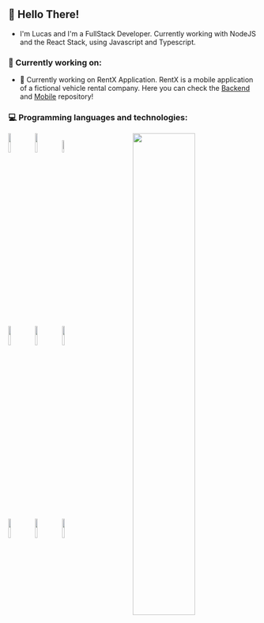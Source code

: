<h2>
  👋 Hello There!
</h2

<p>

  * I'm Lucas and I'm a FullStack Developer. Currently working with NodeJS and the React Stack, using Javascript and Typescript.
</p>

<h3>
  🔭 Currently working on:
</h3>

<p>

  * 🚗 Currently working on RentX Application. RentX is a mobile application of a fictional vehicle rental company. Here you can check the 
  <a href="https://github.com/Lucasc-Dev/RentX-server">Backend</a> 
  and 
  <a href="https://github.com/Lucasc-Dev/RentX-mobile">Mobile</a> 
  repository!
</p>

<h3>
  💻 Programming languages and technologies:
</h3>

<p>

  <img width="50%" align="right" src="https://github-readme-stats.vercel.app/api?username=Lucasc-Dev&show_icons=true&hide_border=true" />

  <code><img width="10%" src="https://www.vectorlogo.zone/logos/java/java-ar21.svg"></code>
  <code><img width="10%" src="https://www.vectorlogo.zone/logos/javascript/javascript-ar21.svg"></code>
  <code><img width="8%" src="https://www.vectorlogo.zone/logos/typescriptlang/typescriptlang-ar21.svg"></code>
  <br />
  <code><img width="10%" src="https://www.vectorlogo.zone/logos/nodejs/nodejs-ar21.svg"></code>
  <code><img width="10%" src="https://www.vectorlogo.zone/logos/reactjs/reactjs-ar21.svg"></code>
  <code><img width="10%" src="https://www.vectorlogo.zone/logos/git-scm/git-scm-ar21.svg"></code>
  <br />
  <code><img width="10%" src="https://www.vectorlogo.zone/logos/mysql/mysql-ar21.svg"></code>
  <code><img width="10%" src="https://www.vectorlogo.zone/logos/postgresql/postgresql-ar21.svg"></code>
  <code><img width="10%" src="https://www.vectorlogo.zone/logos/mongodb/mongodb-ar21.svg"></code>

</p>
